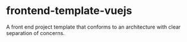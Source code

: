 # frontend-template-vuejs
A front end project template that conforms to an architecture with clear separation of concerns.
